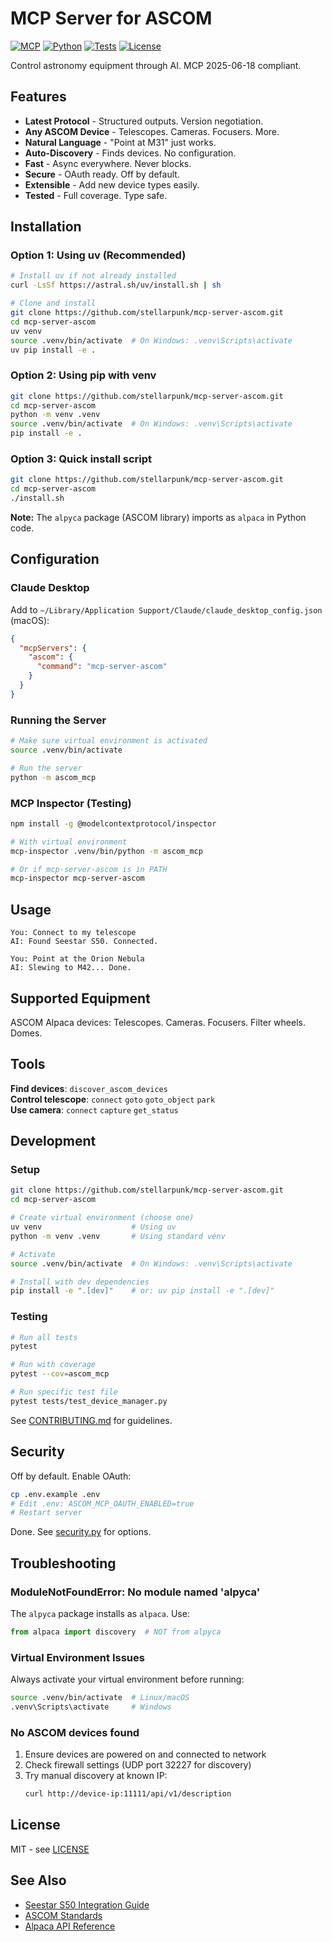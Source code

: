 # MCP Server for ASCOM

[![MCP](https://img.shields.io/badge/MCP-2025--06--18-brightgreen.svg)](https://modelcontextprotocol.io)
[![Python](https://img.shields.io/badge/python-3.10%2B-blue.svg)](https://www.python.org/downloads/)
[![Tests](https://github.com/astronomy-tools/mcp-server-ascom/workflows/Test/badge.svg)](https://github.com/astronomy-tools/mcp-server-ascom/actions)
[![License](https://img.shields.io/badge/license-MIT-green.svg)](LICENSE)

Control astronomy equipment through AI. MCP 2025-06-18 compliant.

## Features

- **Latest Protocol** - Structured outputs. Version negotiation.
- **Any ASCOM Device** - Telescopes. Cameras. Focusers. More.
- **Natural Language** - "Point at M31" just works.
- **Auto-Discovery** - Finds devices. No configuration.
- **Fast** - Async everywhere. Never blocks.
- **Secure** - OAuth ready. Off by default.
- **Extensible** - Add new device types easily.
- **Tested** - Full coverage. Type safe.

## Installation

### Option 1: Using uv (Recommended)
```bash
# Install uv if not already installed
curl -LsSf https://astral.sh/uv/install.sh | sh

# Clone and install
git clone https://github.com/stellarpunk/mcp-server-ascom.git
cd mcp-server-ascom
uv venv
source .venv/bin/activate  # On Windows: .venv\Scripts\activate
uv pip install -e .
```

### Option 2: Using pip with venv
```bash
git clone https://github.com/stellarpunk/mcp-server-ascom.git
cd mcp-server-ascom
python -m venv .venv
source .venv/bin/activate  # On Windows: .venv\Scripts\activate
pip install -e .
```

### Option 3: Quick install script
```bash
git clone https://github.com/stellarpunk/mcp-server-ascom.git
cd mcp-server-ascom
./install.sh
```

**Note:** The `alpyca` package (ASCOM library) imports as `alpaca` in Python code.

## Configuration

### Claude Desktop
Add to `~/Library/Application Support/Claude/claude_desktop_config.json` (macOS):
```json
{
  "mcpServers": {
    "ascom": {
      "command": "mcp-server-ascom"
    }
  }
}
```

### Running the Server

```bash
# Make sure virtual environment is activated
source .venv/bin/activate

# Run the server
python -m ascom_mcp
```

### MCP Inspector (Testing)
```bash
npm install -g @modelcontextprotocol/inspector

# With virtual environment
mcp-inspector .venv/bin/python -m ascom_mcp

# Or if mcp-server-ascom is in PATH
mcp-inspector mcp-server-ascom
```

## Usage

```
You: Connect to my telescope
AI: Found Seestar S50. Connected.

You: Point at the Orion Nebula
AI: Slewing to M42... Done.
```

## Supported Equipment

ASCOM Alpaca devices: Telescopes. Cameras. Focusers. Filter wheels. Domes.

## Tools

**Find devices**: `discover_ascom_devices`  
**Control telescope**: `connect` `goto` `goto_object` `park`  
**Use camera**: `connect` `capture` `get_status`

## Development

### Setup
```bash
git clone https://github.com/stellarpunk/mcp-server-ascom.git
cd mcp-server-ascom

# Create virtual environment (choose one)
uv venv                    # Using uv
python -m venv .venv       # Using standard venv

# Activate
source .venv/bin/activate  # On Windows: .venv\Scripts\activate

# Install with dev dependencies
pip install -e ".[dev]"    # or: uv pip install -e ".[dev]"
```

### Testing
```bash
# Run all tests
pytest

# Run with coverage
pytest --cov=ascom_mcp

# Run specific test file
pytest tests/test_device_manager.py
```

See [CONTRIBUTING.md](CONTRIBUTING.md) for guidelines.

## Security

Off by default. Enable OAuth:

```bash
cp .env.example .env
# Edit .env: ASCOM_MCP_OAUTH_ENABLED=true
# Restart server
```

Done. See [security.py](src/ascom_mcp/security.py) for options.

## Troubleshooting

### ModuleNotFoundError: No module named 'alpyca'
The `alpyca` package installs as `alpaca`. Use:
```python
from alpaca import discovery  # NOT from alpyca
```

### Virtual Environment Issues
Always activate your virtual environment before running:
```bash
source .venv/bin/activate  # Linux/macOS
.venv\Scripts\activate     # Windows
```

### No ASCOM devices found
1. Ensure devices are powered on and connected to network
2. Check firewall settings (UDP port 32227 for discovery)
3. Try manual discovery at known IP:
   ```bash
   curl http://device-ip:11111/api/v1/description
   ```

## License

MIT - see [LICENSE](LICENSE)

## See Also

- [Seestar S50 Integration Guide](docs/seestar_integration.md)
- [ASCOM Standards](https://ascom-standards.org/)
- [Alpaca API Reference](https://ascom-standards.org/api/)